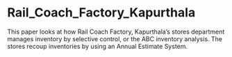# Rail_Coach_Factory_Kapurthala
This paper looks at how Rail Coach Factory, Kapurthala’s stores department manages inventory by selective control, or the ABC inventory analysis. The stores recoup inventories by using an Annual Estimate System.
